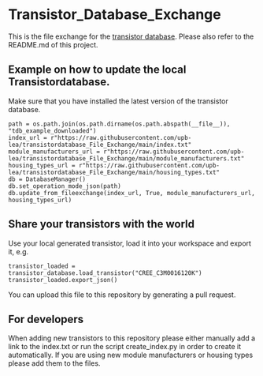 # Transistor_Database_Exchange
This is the file exchange for the [transistor database](https://github.com/upb-lea/transistordatabase). Please also refer to the README.md of this project.

## Example on how to update the local Transistordatabase.
Make sure that you have installed the latest version of the transistor database.
```
path = os.path.join(os.path.dirname(os.path.abspath(__file__)), "tdb_example_downloaded")
index_url = r"https://raw.githubusercontent.com/upb-lea/transistordatabase_File_Exchange/main/index.txt"
module_manufacturers_url = r"https://raw.githubusercontent.com/upb-lea/transistordatabase_File_Exchange/main/module_manufacturers.txt"
housing_types_url = r"https://raw.githubusercontent.com/upb-lea/transistordatabase_File_Exchange/main/housing_types.txt"
db = DatabaseManager()
db.set_operation_mode_json(path)
db.update_from_fileexchange(index_url, True, module_manufacturers_url, housing_types_url)
```

## Share your transistors with the world
Use your local generated transistor, load it into your workspace and export it, e.g.
```
transistor_loaded = transistor_database.load_transistor("CREE_C3M0016120K")
transistor_loaded.export_json()
```
You can upload this file to this repository by generating a pull request.

## For developers
When adding new transistors to this repository please either manually add a link to the index.txt or run the script create_index.py in order to create
it automatically. If you are using new module manufacturers or housing types please add them to the files.